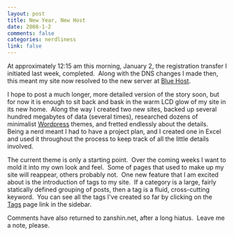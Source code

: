 ```yaml
--- 
layout: post
title: New Year, New Host
date: 2008-1-2
comments: false
categories: nerdliness
link: false
---
```

At approximately 12:15 am this morning, January 2, the registration transfer I initiated last week, completed.  Along with the DNS changes I made then, this meant my site now resolved to the new server at <a href="http://bluehost.com" title="Blue Host">Blue Host</a>.

I hope to post a much longer, more detailed version of the story soon, but for now it is enough to sit back and bask in the warm LCD glow of my site in its new home.  Along the way I created two new sites, backed up several hundred megabytes of data (several times), researched dozens of minimalist <a href="http://wordpress.org" title="Wordpress">Wordpress</a> themes, and fretted endlessly about the details.  Being a nerd meant I had to have a project plan, and I created one in Excel and used it throughout the process to keep track of all the little details involved.

The current theme is only a starting point.  Over the coming weeks I want to mold it into my own look and feel.  Some of pages that used to make up my site will reappear, others probably not.  One new feature that I am excited about is the introduction of tags to my site.  If a category is a large, fairly statically defined grouping of posts, then a tag is a fluid, cross-cutting keyword.  You can see all the tags I've created so far by clicking on the <a href="http://zanshin.net/tags">Tags</a> page link in the sidebar.

Comments have also returned to zanshin.net, after a long hiatus.  Leave me a note, please.

